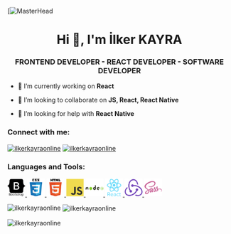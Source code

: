 
[![MasterHead](https://t3.ftcdn.net/jpg/03/77/08/22/240_F_377082215_XdCMMLYICc9uDtX4bFLP7k0bfRf5rAPF.jpg)

<h1 align="center">Hi 👋, I'm İlker KAYRA</h1>
<h3 align="center">FRONTEND DEVELOPER - REACT DEVELOPER - SOFTWARE DEVELOPER</h3>

- 🔭 I’m currently working on **React**

- 👯 I’m looking to collaborate on **JS, React, React Native**

- 🤝 I’m looking for help with **React Native**

<h3 align="left">Connect with me:</h3>
<p align="left">
<a href="https://linkedin.com/in/ilkerkayraonline" target="blank"><img align="center" src="https://raw.githubusercontent.com/rahuldkjain/github-profile-readme-generator/master/src/images/icons/Social/linked-in-alt.svg" alt="ilkerkayraonline" height="30" width="40" /></a>
<a href="https://instagram.com/ilkerkayraonline" target="blank"><img align="center" src="https://raw.githubusercontent.com/rahuldkjain/github-profile-readme-generator/master/src/images/icons/Social/instagram.svg" alt="ilkerkayraonline" height="30" width="40" /></a>
</p>

<h3 align="left">Languages and Tools:</h3>
<p align="left"> <a href="https://getbootstrap.com" target="_blank" rel="noreferrer"> <img src="https://raw.githubusercontent.com/devicons/devicon/master/icons/bootstrap/bootstrap-plain-wordmark.svg" alt="bootstrap" width="40" height="40"/> </a> <a href="https://www.w3schools.com/css/" target="_blank" rel="noreferrer"> <img src="https://raw.githubusercontent.com/devicons/devicon/master/icons/css3/css3-original-wordmark.svg" alt="css3" width="40" height="40"/> </a> <a href="https://www.w3.org/html/" target="_blank" rel="noreferrer"> <img src="https://raw.githubusercontent.com/devicons/devicon/master/icons/html5/html5-original-wordmark.svg" alt="html5" width="40" height="40"/> </a> <a href="https://developer.mozilla.org/en-US/docs/Web/JavaScript" target="_blank" rel="noreferrer"> <img src="https://raw.githubusercontent.com/devicons/devicon/master/icons/javascript/javascript-original.svg" alt="javascript" width="40" height="40"/> </a> <a href="https://nodejs.org" target="_blank" rel="noreferrer"> <img src="https://raw.githubusercontent.com/devicons/devicon/master/icons/nodejs/nodejs-original-wordmark.svg" alt="nodejs" width="40" height="40"/> </a> <a href="https://reactjs.org/" target="_blank" rel="noreferrer"> <img src="https://raw.githubusercontent.com/devicons/devicon/master/icons/react/react-original-wordmark.svg" alt="react" width="40" height="40"/> </a> <a href="https://redux.js.org" target="_blank" rel="noreferrer"> <img src="https://raw.githubusercontent.com/devicons/devicon/master/icons/redux/redux-original.svg" alt="redux" width="40" height="40"/> </a> <a href="https://sass-lang.com" target="_blank" rel="noreferrer"> <img src="https://raw.githubusercontent.com/devicons/devicon/master/icons/sass/sass-original.svg" alt="sass" width="40" height="40"/> </a> </p>

<p><img align="left" src="https://github-readme-stats.vercel.app/api/top-langs?username=ilkerkayraonline&show_icons=true&locale=en&layout=compact" alt="ilkerkayraonline" /></p>

<p>&nbsp;<img align="center" src="https://github-readme-stats.vercel.app/api?username=ilkerkayraonline&show_icons=true&locale=en" alt="ilkerkayraonline" /></p>

<p><img align="center" src="https://github-readme-streak-stats.herokuapp.com/?user=ilkerkayraonline&" alt="ilkerkayraonline" /></p>
